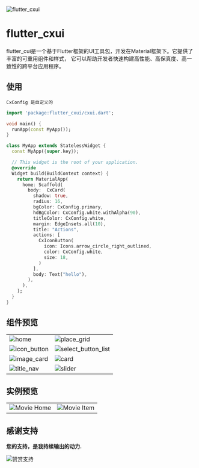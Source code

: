 
![flutter_cxui](assets/static/cxshow.png)

# flutter_cxui

flutter_cui是一个基于Flutter框架的UI工具包，开发在Material框架下。它提供了丰富的可重用组件和样式， 它可以帮助开发者快速构建高性能、高保真度、高一致性的跨平台应用程序。


## 使用

`CxConfig 是自定义的`

```Dart
import 'package:flutter_cxui/cxui.dart';

void main() {
  runApp(const MyApp());
}

class MyApp extends StatelessWidget {
  const MyApp({super.key});

  // This widget is the root of your application.
  @override
  Widget build(BuildContext context) {
    return MaterialApp(
      home: Scaffold(
        body:  CxCard(
          shadow: true,
          radius: 16,
          bgColor: CxConfig.primary,
          hdBgColor: CxConfig.white.withAlpha(90),
          titleColor: CxConfig.white,
          margin: EdgeInsets.all(10),
          title: "Actions",
          actions: [
            CxIconButton(
              icon: Icons.arrow_circle_right_outlined,
              color: CxConfig.white,
              size: 18,
            )
          ],
          body: Text("hello"),
        ),
      ),
    );
  }
}
```

## 组件预览

<!-- ![选择按钮列表](assets/static//select_button_list.jpg) -->

|||
|--|--|
|![home](assets/static/list.png)|![place_grid](assets/static/place_grid.png)|
|![icon_button](assets/static/icon_button.png)|![select_button_list](assets/static/select_button_list.png)|
|![image_card](assets/static/image_card.png)|![card](assets/static/card.png)|
|![title_nav](assets/static/title_nav.png)|![slider](assets/static/slider.jpg)|

## 实例预览

|        |   |
| ----------- | ----------- |
| ![Movie Home](assets/static/movie_home.png)     | ![Movie Item](assets/static/movie_item.png) |

## 感谢支持

**您的支持，是我持续输出的动力.**

<!-- ![微信支持](assets/static/wechat.jpg) -->
![赞赏支持](assets/static/reward.jpg)
